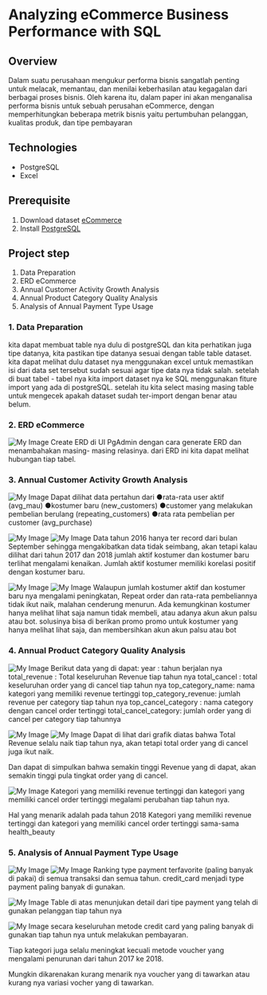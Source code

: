 # Analyzing eCommerce Business Performance with SQL

## Overview 
Dalam suatu perusahaan mengukur performa bisnis sangatlah penting untuk melacak, memantau, dan menilai keberhasilan atau kegagalan dari berbagai proses bisnis. Oleh karena itu, dalam paper ini akan menganalisa performa bisnis untuk sebuah perusahan eCommerce,  dengan memperhitungkan beberapa metrik bisnis yaitu pertumbuhan pelanggan, kualitas produk, dan tipe pembayaran

##  Technologies
- PostgreSQL
- Excel

## Prerequisite
1.  Download dataset  [eCommerce](https://drive.google.com/file/d/1_zbdzh6KkRerEZZrzfVfYC6Vwnev1gUu/view?usp=share_link)
2.  Install  [PostgreSQL](https://www.postgresql.org/download/)

## Project step
1. Data Preparation
2. ERD eCommerce
3. Annual Customer Activity Growth Analysis
4. Annual Product Category Quality Analysis
5. Analysis of Annual Payment Type Usage


### 1. Data Preparation
kita dapat membuat table nya dulu di postgreSQL dan kita perhatikan juga tipe datanya, kita pastikan tipe datanya sesuai dengan table table dataset. kita dapat melihat dulu dataset nya menggunakan excel untuk memastikan isi dari data set tersebut sudah sesuai agar tipe data nya tidak salah.
setelah di buat tabel - tabel nya kita import dataset nya ke SQL menggunakan fiture import yang ada di postgreSQL. setelah itu kita select masing masing table untuk mengecek apakah dataset sudah ter-import dengan benar atau belum.

### 2. ERD eCommerce
![My Image](src/ERD.png)
Create ERD di UI PgAdmin  dengan  cara generate ERD dan menambahakan masing- masing relasinya. dari ERD ini kita dapat melihat hubungan tiap tabel.

###  3. Annual Customer Activity Growth Analysis
![My Image](src/Picture2.png)
Dapat  dilihat data pertahun  dari
●rata-rata user aktif (avg_mau)
●kostumer  baru (new_customers)
●customer yang melakukan  pembelian  berulang (repeating_customers)
●rata rata pembelian per customer (avg_purchase)

![My Image](src/Picture3.png) ![My Image](src/Picture4.png)
Data tahun 2016 hanya  ter record dari  bulan September sehingga  mengakibatkan data tidak  seimbang, akan  tetapi  kalau  dilihat  dari  tahun 2017 dan 2018 jumlah  aktif  kostumer dan kostumer  baru  terlihat  mengalami  kenaikan.
Jumlah  aktif  kostumer  memiliki  korelasi  positif  dengan  kostumer  baru.

![My Image](src/Picture5.png) ![My Image](src/Picture6.png)
Walaupun  jumlah  kostumer  aktif dan kostumer  baru  nya  mengalami  peningkatan, Repeat order dan rata-rata pembeliannya  tidak  ikut naik, malahan  cenderung  menurun. Ada kemungkinan  kostumer  hanya  melihat  lihat  saja  namun  tidak  membeli, atau  adanya  akun  akun  palsu  atau bot.
solusinya  bisa di berikan promo promo  untuk  kostumer yang hanya  melihat  lihat  saja, dan membersihkan  akun  akun  palsu  atau bot

### 4. Annual Product Category Quality Analysis
![My Image](src/Picture7.png)
Berikut data yang di dapat:
year : tahun  berjalan  nya
total_revenue : Total keseluruhan Revenue tiap  tahun  nya
total_cancel : total keseluruhan order yang di cancel tiap  tahun  nya
top_category_name: nama  kategori yang memiliki revenue tertinggi
top_category_revenue: jumlah revenue per category tiap  tahun  nya
top_cancel_category : nama category dengan cancel order tertinggi
total_cancel_category: jumlah order yang di cancel per category tiap  tahunnya

![My Image](src/Picture8.png) ![My Image](src/Picture9.png)
Dapat di lihat  dari  grafik  diatas  bahwa Total Revenue selalu naik tiap  tahun  nya, akan  tetapi total order yang di cancel juga ikut naik.

Dan dapat di simpulkan  bahwa  semakin  tinggi Revenue yang di dapat, akan  semakin  tinggi pula tingkat order yang di cancel.

![My Image](src/Picture10.png)
Kategori yang memiliki revenue tertinggi dan kategori yang memiliki cancel order tertinggi  megalami  perubahan  tiap  tahun  nya.

Hal yang menarik  adalah pada tahun 2018 Kategori yang memiliki revenue tertinggi dan kategori yang memiliki cancel order tertinggi  sama-sama  health_beauty

### 5. Analysis of Annual Payment Type Usage
![My Image](src/Picture11.png)  ![My Image](src/Picture12.png)
Ranking type payment terfavorite (paling banyak di pakai) di semua  transaksi dan semua  tahun.
credit_card  menjadi type payment paling banyak di gunakan.

![My Image](src/Picture13.png)
Table di atas  menunjukan detail dari  tipe payment yang telah di gunakan  pelanggan  tiap  tahun  nya

![My Image](src/Picture14.png)
secara  keseluruhan  metode credit card yang paling banyak di gunakan  tiap  tahun  nya  untuk  melakukan  pembayaran.

Tiap  kategori juga selalu  meningkat  kecuali  metode voucher yang mengalami  penurunan  dari  tahun 2017 ke 2018.

Mungkin  dikarenakan  kurang  menarik  nya voucher yang di tawarkan  atau  kurang  nya  variasi  vocher yang di tawarkan.
